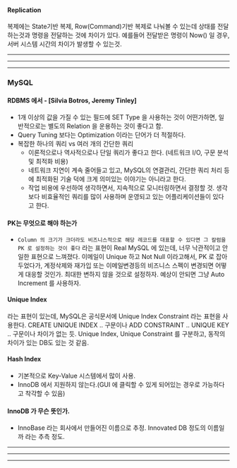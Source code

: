 #### Replication  

복제에는 State기반 복제, Row(Command)기반 복제로 나눠볼 수 있는데 상태를 전달하는것과 명령을 전달하는 것에 차이가 있다.
예를들어 전달받은 명령이 Now() 일 경우, 서버 시스템 시간의 차이가 발생할 수 있는것.  

---  
---  
---  

### MySQL  

#### RDBMS 에서 - [Silvia Botros, Jeremy Tinley]
- 1개 이상의 값을 가질 수 있는 필드에 SET Type 을 사용하는 것이 어떤가하면, 일반적으로는 별도의 Relation 을 운용하는 것이 좋다고 함.
- Query Tuning 보다는 Optimization 이라는 단어가 더 적절하다.
- 복잡한 하나의 쿼리 vs 여러 개의 간단한 쿼리
  - 이론적으로나 역사적으로나 단일 쿼리가 좋다고 한다. (네트워크 I/O, 구문 분석 및 최적화 비용)
  - 네트워크 지연이 계속 줄어들고 있고, MySQL의 연결관리, 간단한 쿼리 처리 등에 최적화된 기술 덕에 크게 의미있는 이야기는 아니라고 한다.
  - 작업 비용에 우선하여 생각하면서, 지속적으로 모니터링하면서 결정할 것. 생각보다 비효율적인 쿼리를 많이 사용하며 운영되고 있는 어플리케이션들이 있다고 한다.

#### PK는 무엇으로 해야 하는가

- `Column 의 크기가 크더라도 비즈니스적으로 해당 레코드를 대표할 수 있다면 그 칼럼을 PK 로 설정하는 것이 좋다` 라는 표현이 Real MySQL 에 있는데, 너무 낙관적이고 안일한 표현으로 느껴졌다. 이메일이 Unique 하고 Not Null 이라고해서, PK 로 잡아두었다가, 계정삭제와 재가입 또는 이메일변경등의 비즈니스 스펙이 변경되면 어떻게 대응할 것인가. 최대한 변하지 않을 것으로 설정하자. 예상이 안되면 그냥 Auto Increment 를 사용하자.

#### Unique Index
라는 표현이 있는데, MySQL은 공식문서에 Unique Index Constraint 라는 표현을 사용한다. CREATE UNIQUE INDEX .. 구문이나 ADD CONSTRAINT .. UNIQUE KEY .. 구문이나 차이가 없는 듯. Unique Index, Unique Constraint 를 구분하고, 동작의 차이가 있는 DB도 있는 것 같음.
  
#### Hash Index
- 기본적으로 Key-Value 시스템에서 많이 사용.
- InnoDB 에서 지원하지 않는다.(GUI 에 클릭할 수 있게 되어있는 경우로 가능하다고 착각할 수 있음)

#### InnoDB 가 무슨 뜻인가.
- InnoBase 라는 회사에서 만들어진 이름으로 추정. Innovated DB 정도의 이름일까 라는 추측 정도.

---  
---  
---  


